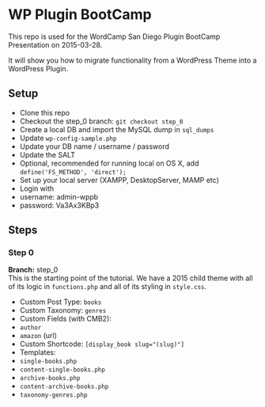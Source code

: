 # WP Plugin BootCamp
This repo is used for the WordCamp San Diego Plugin BootCamp Presentation on 2015-03-28.

It will show you how to migrate functionality from a WordPress Theme into a WordPress Plugin.


## Setup
* Clone this repo
* Checkout the step_0 branch:
`````git checkout step_0`````
* Create a local DB and import the MySQL dump in ````sql_dumps````
* Update `````wp-config-sample.php`````
 * Update your DB name / username / password
 * Update the SALT
 * Optional, recommended for running local on OS X, add ````define('FS_METHOD', 'direct');````
* Set up your local server (XAMPP, DesktopServer, MAMP etc)
* Login with
 * username: admin-wppb
 * password: Va3Ax3KBp3

## Steps
### Step 0
**Branch:** step_0  
This is the starting point of the tutorial.  We have a 2015 child theme with all of its logic in ````functions.php```` and all of its styling in ````style.css````. 

* Custom Post Type: ````books````
* Custom Taxonomy: ````genres````
* Custom Fields (with CMB2):
 * ````author````
 * ````amazon```` (url)
* Custom Shortcode: ````[display_book slug="(slug)"]````
* Templates:
 * ````single-books.php````
 * ````content-single-books.php````
 * ````archive-books.php````
 * ````content-archive-books.php````
 * ````taxonomy-genres.php````

